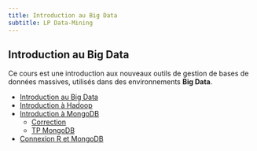```yaml
---
title: Introduction au Big Data
subtitle: LP Data-Mining
---
```


## Introduction au Big Data

Ce cours est une introduction aux nouveaux outils de gestion de bases de données massives,
utilisés dans des environnements **Big Data**.

- [Introduction au Big Data](https://docs.google.com/presentation/d/e/2PACX-1vTqWTu4RDXTXwyoBpp4bxQjpsz_zhmUpIhk7xbTGgkVPyiMl2VF6d21HqOpCBLRtWCt4H9UgwRqs1k9/pub?start=false&loop=false&delayms=3000)
- [Introduction à Hadoop](intro-hadoop)
- [Introduction à MongoDB](intro-mongodb)
    - [Correction](intro-mongodb-correction)
    - [TP MongoDB](tp-mongodb)
- [Connexion R et MongoDB](connexion-r-mongodb.html)

